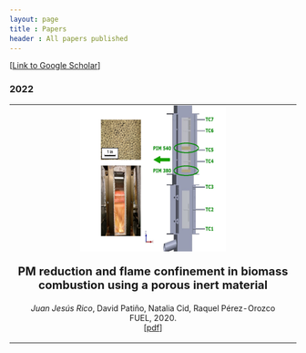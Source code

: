 ```yaml
---
layout: page
title : Papers
header : All papers published
---
```

[<a href='https://scholar.google.com/citations?hl=es&user=eB0Gb3EAAAAJ&view_op=list_works&sortby=title'>Link to Google Scholar</a>]

### 2022
<table class="imgtable">
  <tr>
    <td align="center" valign="middle">
		<img class="middle" src="/images/papers/PIMdeep.jpg" alt="PIM" width="256" height="256"/>
		<p style="font-size:20px; ">
			<b>PM reduction and flame confinement in biomass combustion using a porous inert material</b> <br />
		</p>
		<p> <i>Juan Jesús Rico</i>, David Patiño, Natalia Cid, Raquel Pérez-Orozco <br />
			FUEL, 2020. <br />
			[<a href="https://doi.org/10.1016/j.fuel.2020.118496">pdf</a>]
		</p>
    </td>
  </tr>
</table>

